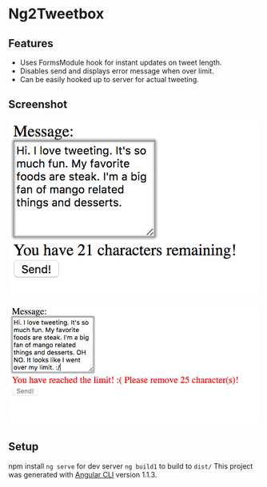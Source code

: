 # Ng2Tweetbox

## Features
* Uses FormsModule hook for instant updates on tweet length.
* Disables send and displays error message when over limit.
* Can be easily hooked up to server for actual tweeting.


## Screenshot

![tweeting](https://github.com/somethiiing/ng2-tweetbox/blob/master/tweetbox1.png?raw=true)

![overlimit](https://github.com/somethiiing/ng2-tweetbox/blob/master/tweetbox2.png?raw=true)


## Setup
npm install
`ng serve` for dev server
`ng build1` to build to `dist/`
This project was generated with [Angular CLI](https://github.com/angular/angular-cli) version 1.1.3.